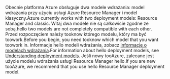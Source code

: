 <span data-ttu-id="5b5fc-101">Obecnie platforma Azure obsługuje dwa modele wdrażania: model wdrażania przy użyciu usługi Azure Resource Manager i model klasyczny.</span><span class="sxs-lookup"><span data-stu-id="5b5fc-101">Azure currently works with two deployment models: Resource Manager and classic.</span></span> <span data-ttu-id="5b5fc-102">Witaj dwa modele nie są całkowicie zgodne ze sobą.</span><span class="sxs-lookup"><span data-stu-id="5b5fc-102">hello two models are not completely compatible with each other.</span></span> <span data-ttu-id="5b5fc-103">Przed rozpoczęciem należy tooknow którego modelu, który ma być toowork.</span><span class="sxs-lookup"><span data-stu-id="5b5fc-103">Before you begin, you need tooknow which model that you want toowork in.</span></span> <span data-ttu-id="5b5fc-104">Informacje hello modeli wdrażania, zobacz [informacje o modelach wdrażania](../articles/resource-manager-deployment-model.md).</span><span class="sxs-lookup"><span data-stu-id="5b5fc-104">For information about hello deployment models, see [Understanding deployment models](../articles/resource-manager-deployment-model.md).</span></span> <span data-ttu-id="5b5fc-105">Jeśli nowy tooAzure, zalecane jest użycie modelu wdrażania usługi Resource Manager hello.</span><span class="sxs-lookup"><span data-stu-id="5b5fc-105">If you are new tooAzure, we recommend that you use hello Resource Manager deployment model.</span></span>
